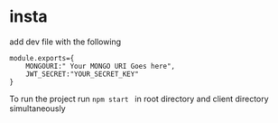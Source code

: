 # insta
add dev file with the following
```
module.exports={
    MONGOURI:" Your MONGO URI Goes here",
    JWT_SECRET:"YOUR_SECRET_KEY"
} 
```
To run the project run ```npm start ``` in root directory and client directory simultaneously
